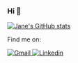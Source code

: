 ### Hi 👋
[![Jane's GitHub stats](https://github-readme-stats.vercel.app/api?username=JaneEllison&hide=stars,issues&count_private=true&show_icons=true&theme=vision-friendly-dark)](https://github.com/JaneEllison/github-readme-stats)

<p>Find me on:</p>
  <!-- Gmail -->
  <a href="mailto:asekerich99@gmail.com" target="_blank"><img alt="Gmail"
     src="https://img.shields.io/badge/-Gmail-EA4335?style=flat-square&logo=Gmail&logoColor=white">
  </a>
  <!-- Linkedin -->
  <a href="https://www.linkedin.com/in/anastasiya-sekerich/" target="_blank"><img alt="Linkedin"
     src="https://img.shields.io/badge/-Linkedin-0A66C2?style=flat-square&logo=Linkedin&logoColor=white">
  </a>
